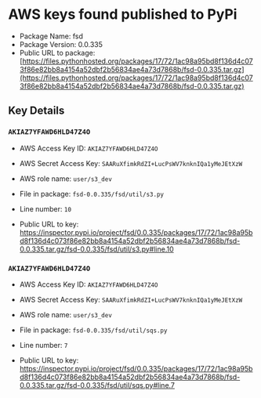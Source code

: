 # AWS keys found published to PyPi

* Package Name: fsd
* Package Version: 0.0.335
* Public URL to package: [https://files.pythonhosted.org/packages/17/72/1ac98a95bd8f136d4c073f86e82bb8a4154a52dbf2b56834ae4a73d7868b/fsd-0.0.335.tar.gz](https://files.pythonhosted.org/packages/17/72/1ac98a95bd8f136d4c073f86e82bb8a4154a52dbf2b56834ae4a73d7868b/fsd-0.0.335.tar.gz)

## Key Details

### `AKIAZ7YFAWD6HLD47Z4O`

* AWS Access Key ID: `AKIAZ7YFAWD6HLD47Z4O`
* AWS Secret Access Key: `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` 
* AWS role name: `user/s3_dev`
* File in package: `fsd-0.0.335/fsd/util/s3.py`
* Line number: `10`

* Public URL to key: https://inspector.pypi.io/project/fsd/0.0.335/packages/17/72/1ac98a95bd8f136d4c073f86e82bb8a4154a52dbf2b56834ae4a73d7868b/fsd-0.0.335.tar.gz/fsd-0.0.335/fsd/util/s3.py#line.10



### `AKIAZ7YFAWD6HLD47Z4O`

* AWS Access Key ID: `AKIAZ7YFAWD6HLD47Z4O`
* AWS Secret Access Key: `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` 
* AWS role name: `user/s3_dev`
* File in package: `fsd-0.0.335/fsd/util/sqs.py`
* Line number: `7`

* Public URL to key: https://inspector.pypi.io/project/fsd/0.0.335/packages/17/72/1ac98a95bd8f136d4c073f86e82bb8a4154a52dbf2b56834ae4a73d7868b/fsd-0.0.335.tar.gz/fsd-0.0.335/fsd/util/sqs.py#line.7


